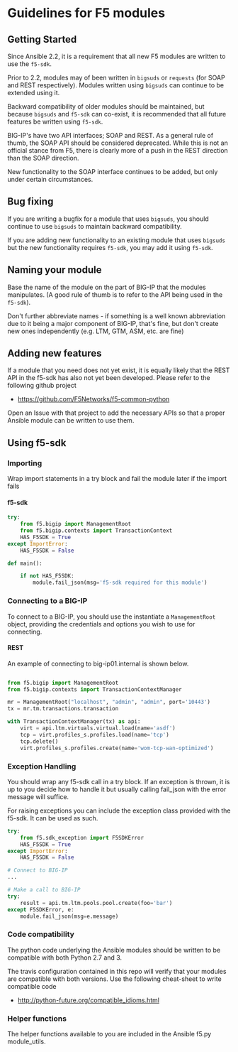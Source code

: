 # Guidelines for F5 modules

## Getting Started

Since Ansible 2.2, it is a requirement that all new F5 modules are written to
use the ``f5-sdk``.

Prior to 2.2, modules may of been written in ``bigsuds`` or ``requests`` (for
SOAP and REST respectively). Modules written using ``bigsuds`` can continue to
be extended using it.

Backward compatibility of older modules should be maintained, but because
``bigsuds`` and ``f5-sdk`` can co-exist, it is recommended that all future
features be written using ``f5-sdk``.

BIG-IP's have two API interfaces; SOAP and REST. As a general rule of thumb,
the SOAP API should be considered deprecated. While this is not an official
stance from F5, there is clearly more of a push in the REST direction than
the SOAP direction.

New functionality to the SOAP interface continues to be added, but only
under certain circumstances.

## Bug fixing

If you are writing a bugfix for a module that uses ``bigsuds``, you should
continue to use ``bigsuds`` to maintain backward compatibility.

If you are adding new functionality to an existing module that uses ``bigsuds``
but the new functionality requires ``f5-sdk``, you may add it using ``f5-sdk``.

## Naming your module

Base the name of the module on the part of BIG-IP that
the modules manipulates. (A good rule of thumb is to
refer to the API being used in the ``f5-sdk``).

Don't further abbreviate names - if something is a well
known abbreviation due to it being a major component of
BIG-IP, that's fine, but don't create new ones independently
(e.g. LTM, GTM, ASM, etc. are fine)

## Adding new features

If a module that you need does not yet exist, it is equally likely that the REST API in
the f5-sdk has also not yet been developed. Please refer to the following github project

  * https://github.com/F5Networks/f5-common-python

Open an Issue with that project to add the necessary APIs so that a proper Ansible module can
be written to use them.

## Using f5-sdk

### Importing

Wrap import statements in a try block and fail the module later if the import fails

#### f5-sdk

```python
try:
    from f5.bigip import ManagementRoot
    from f5.bigip.contexts import TransactionContext
    HAS_F5SDK = True
except ImportError:
    HAS_F5SDK = False

def main():

    if not HAS_F5SDK:
        module.fail_json(msg='f5-sdk required for this module')
```

### Connecting to a BIG-IP

To connect to a BIG-IP, you should use the instantiate a `ManagementRoot`
object, providing the credentials and options you wish to use for connecting.

#### REST

An example of connecting to big-ip01.internal is shown below.

```python

from f5.bigip import ManagementRoot
from f5.bigip.contexts import TransactionContextManager

mr = ManagementRoot("localhost", "admin", "admin", port='10443')
tx = mr.tm.transactions.transaction

with TransactionContextManager(tx) as api:
    virt = api.ltm.virtuals.virtual.load(name='asdf')
    tcp = virt.profiles_s.profiles.load(name='tcp')
    tcp.delete()
    virt.profiles_s.profiles.create(name='wom-tcp-wan-optimized')
```

### Exception Handling

You should wrap any f5-sdk call in a try block. If an exception is thrown,
it is up to you decide how to handle it but usually calling fail_json
with the error message will suffice.

For raising exceptions you can include the exception class provided with
the f5-sdk. It can be used as such.

```python
try:
    from f5.sdk_exception import F5SDKError
    HAS_F5SDK = True
except ImportError:
    HAS_F5SDK = False

# Connect to BIG-IP
...

# Make a call to BIG-IP
try:
    result = api.tm.ltm.pools.pool.create(foo='bar')
except F5SDKError, e:
    module.fail_json(msg=e.message)
```

### Code compatibility

The python code underlying the Ansible modules should be written to be compatible with both
Python 2.7 and 3.

The travis configuration contained in this repo will verify that your modules are compatible
with both versions. Use the following cheat-sheet to write compatible code

  * http://python-future.org/compatible_idioms.html

### Helper functions

The helper functions available to you are included in the Ansible f5.py module_utils.